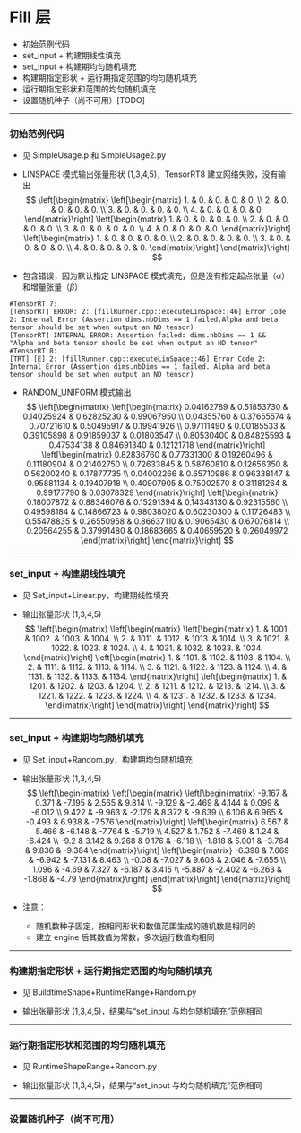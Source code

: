 # Fill 层
+ 初始范例代码
+ set_input + 构建期线性填充
+ set_input + 构建期均匀随机填充
+ 构建期指定形状 + 运行期指定范围的均匀随机填充
+ 运行期指定形状和范围的均匀随机填充
+ 设置随机种子（尚不可用）[TODO]

---
### 初始范例代码
+ 见 SimpleUsage.p 和 SimpleUsage2.py 

+ LINSPACE 模式输出张量形状 (1,3,4,5)，TensorRT8 建立网络失败，没有输出
$$
\left[\begin{matrix}
    \left[\begin{matrix}
        1. & 0. & 0. & 0. & 0. \\
        2. & 0. & 0. & 0. & 0. \\
        3. & 0. & 0. & 0. & 0. \\
        4. & 0. & 0. & 0. & 0.
    \end{matrix}\right]
    \left[\begin{matrix}
        1. & 0. & 0. & 0. & 0. \\
        2. & 0. & 0. & 0. & 0. \\
        3. & 0. & 0. & 0. & 0. \\
        4. & 0. & 0. & 0. & 0.
    \end{matrix}\right]
    \left[\begin{matrix}
        1. & 0. & 0. & 0. & 0. \\
        2. & 0. & 0. & 0. & 0. \\
        3. & 0. & 0. & 0. & 0. \\
        4. & 0. & 0. & 0. & 0.
    \end{matrix}\right]
\end{matrix}\right]
$$

+ 包含错误，因为默认指定 LINSPACE 模式填充，但是没有指定起点张量（$\alpha$）和增量张量（$\beta$）

```shell
#TensorRT 7:
[TensorRT] ERROR: 2: [fillRunner.cpp::executeLinSpace::46] Error Code 2: Internal Error (Assertion dims.nbDims == 1 failed.Alpha and beta tensor should be set when output an ND tensor)
[TensorRT] INTERNAL ERROR: Assertion failed: dims.nbDims == 1 && "Alpha and beta tensor should be set when output an ND tensor"
#TensorRT 8:
[TRT] [E] 2: [fillRunner.cpp::executeLinSpace::46] Error Code 2: Internal Error (Assertion dims.nbDims == 1 failed. Alpha and beta tensor should be set when output an ND tensor)
```

+ RANDOM_UNIFORM 模式输出
$$
\left[\begin{matrix}
    \left[\begin{matrix}
    0.04162789 & 0.51853730 & 0.14025924 & 0.62825230 & 0.99067950 \\
    0.04355760 & 0.37655574 & 0.70721610 & 0.50495917 & 0.19941926 \\
    0.97111490 & 0.00185533 & 0.39105898 & 0.91859037 & 0.01803547 \\
    0.80530400 & 0.84825593 & 0.47534138 & 0.84691340 & 0.12121718
    \end{matrix}\right]
    \left[\begin{matrix}
    0.82836760 & 0.77331300 & 0.19260496 & 0.11180904 & 0.21402750 \\
    0.72633845 & 0.58760810 & 0.12656350 & 0.56200240 & 0.17877735 \\
    0.04002266 & 0.65710986 & 0.96338147 & 0.95881134 & 0.19407918 \\
    0.40907905 & 0.75002570 & 0.31181264 & 0.99177790 & 0.03078329
    \end{matrix}\right]
    \left[\begin{matrix}
    0.18007872 & 0.88346076 & 0.15291394 & 0.14343130 & 0.92315560 \\
    0.49598184 & 0.14866723 & 0.98038020 & 0.60230300 & 0.11726483 \\
    0.55478835 & 0.26550958 & 0.86637110 & 0.19065430 & 0.67076814 \\
    0.20564255 & 0.37991480 & 0.18683665 & 0.40659520 & 0.26049972
    \end{matrix}\right]
\end{matrix}\right]
$$

---

### set_input + 构建期线性填充

+ 见 Set_input+Linear.py，构建期线性填充

+ 输出张量形状 (1,3,4,5)
$$
\left[\begin{matrix}
    \left[\begin{matrix}
        \left[\begin{matrix}
            1.    & 1001. & 1002. & 1003. & 1004. \\
            2.    & 1011. & 1012. & 1013. & 1014. \\
            3.    & 1021. & 1022. & 1023. & 1024. \\
            4.    & 1031. & 1032. & 1033. & 1034.
        \end{matrix}\right]
        \left[\begin{matrix}
            1.    & 1101. & 1102. & 1103. & 1104. \\
            2.    & 1111. & 1112. & 1113. & 1114. \\
            3.    & 1121. & 1122. & 1123. & 1124. \\
            4.    & 1131. & 1132. & 1133. & 1134.
        \end{matrix}\right]
        \left[\begin{matrix}
            1.    & 1201. & 1202. & 1203. & 1204. \\
            2.    & 1211. & 1212. & 1213. & 1214. \\
            3.    & 1221. & 1222. & 1223. & 1224. \\
            4.    & 1231. & 1232. & 1233. & 1234.
        \end{matrix}\right]
    \end{matrix}\right]
\end{matrix}\right]
$$

---
### set_input + 构建期均匀随机填充
+ 见 Set_input+Random.py，构建期均匀随机填充

+ 输出张量形状 (1,3,4,5)
$$
\left[\begin{matrix}
    \left[\begin{matrix}
        \left[\begin{matrix}
            -9.167 &  0.371 & -7.195  & 2.565 &  9.814 \\
            -9.129 & -2.469 &  4.144  & 0.099 & -6.012 \\
             9.422 & -9.963 & -2.179  & 8.372 & -9.639 \\
             6.106 &  6.965 & -0.493  & 6.938 & -7.576
        \end{matrix}\right]
        \left[\begin{matrix}
             6.567 &  5.466 & -6.148 & -7.764 & -5.719 \\
             4.527 &  1.752 & -7.469 &  1.24  & -6.424 \\
            -9.2   &  3.142 &  9.268 &  9.176 & -6.118 \\
            -1.818 &  5.001 & -3.764 &  9.836 & -9.384
        \end{matrix}\right]
        \left[\begin{matrix}
            -6.398 &  7.669 & -6.942 & -7.131 &  8.463 \\
            -0.08  & -7.027 &  9.608 &  2.046 & -7.655 \\
             1.096 & -4.69  &  7.327 & -6.187 &  3.415 \\
            -5.887 & -2.402 & -6.263 & -1.868 & -4.79
        \end{matrix}\right]
    \end{matrix}\right]
\end{matrix}\right]
$$

+ 注意：
  - 随机数种子固定，按相同形状和数值范围生成的随机数是相同的
  - 建立 engine 后其数值为常数，多次运行数值均相同

---
### 构建期指定形状 + 运行期指定范围的均匀随机填充
+ 见 BuildtimeShape+RuntimeRange+Random.py

+ 输出张量形状 (1,3,4,5)，结果与“set_input 与均匀随机填充”范例相同

---
### 运行期指定形状和范围的均匀随机填充
+ 见 RuntimeShapeRange+Random.py

+ 输出张量形状 (1,3,4,5)，结果与“set_input 与均匀随机填充”范例相同

---
### 设置随机种子（尚不可用）
